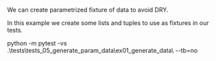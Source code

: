 We can create parametrized fixture of data to avoid DRY.

In this example we create some lists and tuples to use as fixtures in our tests.

python -m pytest -vs .\tests\tests_05_generate_param_data\ex01_generate_data\ --tb=no